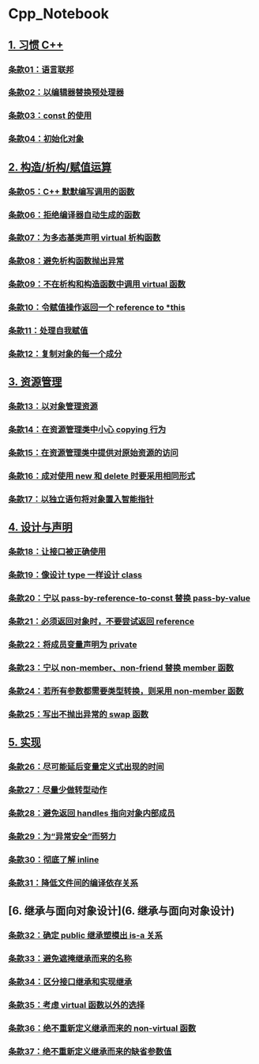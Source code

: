 # Cpp_Notebook

## [1. 习惯 C++](1.习惯C++)

### [条款01：语言联邦](1.习惯C++\条款01：语言联邦.md)

### [条款02：以编辑器替换预处理器](1.习惯C++\条款02：以编辑器替换预处理器.md)

### [条款03：const 的使用](1.习惯C++\条款03：const的使用.md)

### [条款04：初始化对象](1.习惯C++\条款04：初始化对象.md)



## [2. 构造/析构/赋值运算](2.构造、析构、赋值运算)

### [条款05：C++ 默默编写调用的函数](2.构造、析构、赋值运算\条款05：C++默默编写调用的函数.md)

### [条款06：拒绝编译器自动生成的函数](2.构造、析构、赋值运算\条款06：拒绝编译器自动生成的函数.md)

### [条款07：为多态基类声明 virtual 析构函数](2.构造、析构、赋值运算\条款07：为多态基类声明virtual析构函数.md)

### [条款08：避免析构函数抛出异常](2.构造、析构、赋值运算\条款08：避免析构函数抛出异常.md)

### [条款09：不在析构和构造函数中调用 virtual 函数](2.构造、析构、赋值运算\条款09：不在析构和构造函数中调用virtual函数.md)

### [条款10：令赋值操作返回一个 reference to *this](2.构造、析构、赋值运算\条款10：令赋值操作返回一个reference_to_this.md)

### [条款11：处理自我赋值](2.构造、析构、赋值运算\条款11：处理自我赋值.md)

### [条款12：复制对象的每一个成分](2.构造、析构、赋值运算\条款12：复制对象的每一个成分.md)



## [3. 资源管理](3.资源管理)

### [条款13：以对象管理资源](3.资源管理\条款13：以对象管理资源.md)

### [条款14：在资源管理类中小心 copying 行为](3.资源管理\条款14：在资源管理类中小心copying行为.md)

### [条款15：在资源管理类中提供对原始资源的访问](3.资源管理\条款15：在资源管理类中提供对原始资源的访问.md)

### [条款16：成对使用 new 和 delete 时要采用相同形式](3.资源管理\条款16：成对使用new和delete时要采用相同形式.md)

### [条款17：以独立语句将对象置入智能指针](3.资源管理\条款17：以独立语句将对象置入智能指针.md)



## [4. 设计与声明](4.设计与声明)

### [条款18：让接口被正确使用](4.设计与声明\条款18：让接口被正确使用.md)

### [条款19：像设计 type 一样设计 class](4.设计与声明\条款19：像设计type一样设计class.md)

### [条款20：宁以 pass-by-reference-to-const 替换 pass-by-value](4.设计与声明\条款20：宁以pass-by-reference-to-const替换pass-by-value.md)

### [条款21：必须返回对象时，不要尝试返回 reference](4.设计与声明\条款21：必须返回对象时，不要尝试返回reference.md)

### [条款22：将成员变量声明为 private](4.设计与声明\条款22：将成员变量声明为private.md)

### [条款23：宁以 non-member、non-friend 替换 member 函数](4.设计与声明\条款23：宁以non-member、non-friend替换member函数.md)

### [条款24：若所有参数都需要类型转换，则采用 non-member 函数](4.设计与声明\条款24：若所有参数都需要类型转换，则采用non-member函数.md)

### [条款25：写出不抛出异常的 swap 函数](4.设计与声明\条款25：写出不抛出异常的swap函数.md)



## [5. 实现](5.实现)

### [条款26：尽可能延后变量定义式出现的时间](5.实现\条款26：尽可能延后变量定义式出现的时间.md)

### [条款27：尽量少做转型动作](5.实现\条款27：尽量少做转型动作.md)

### [条款28：避免返回 handles 指向对象内部成员](5.实现\条款28：避免返回handles指向对象内部成员.md)

### [条款29：为“异常安全”而努力](5.实现\条款29：为异常安全而努力.md)

### [条款30：彻底了解 inline](5.实现\条款30：彻底了解inline.md)

### [条款31：降低文件间的编译依存关系](5.实现\条款31：降低文件间的编译依存关系.md)



## [6. 继承与面向对象设计](6. 继承与面向对象设计)

### [条款32：确定 public 继承塑模出 is-a 关系](6.继承与面向对象设计\条款32：确定public继承塑模出is-a关系.md)

### [条款33：避免遮掩继承而来的名称](6.继承与面向对象设计\条款33：避免遮掩继承而来的名称.md)

### [条款34：区分接口继承和实现继承](6.继承与面向对象设计\条款34：区分接口继承和实现继承.md)

### [条款35：考虑 virtual 函数以外的选择](6.继承与面向对象设计\条款35：考虑·virtual函数以外的选择.md)

### [条款36：绝不重新定义继承而来的 non-virtual 函数](6.继承与面向对象设计\条款36：绝不重新定义继承而来的non-virtual函数.md)

### [条款37：绝不重新定义继承而来的缺省参数值](6.继承与面向对象设计\条款37：绝不重新定义缺省而来的参数值.md)